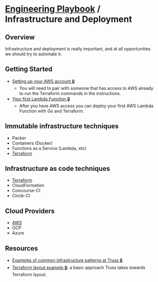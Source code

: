 # [Engineering Playbook](../README.md) / Infrastructure and Deployment

## Overview

Infrastructure and deployment is really important, and at all opportunities we should try to automate it.

## Getting Started

- [Setting up your AWS account 🔒](https://github.com/trussworks/truss-infra#making-changes-to-aws)
  - You will need to pair with someone that has access to AWS already to run the Terraform commands in the instructions.
- [Your first Lambda Function 🔒](./getting_started/your_first_lambda_function.md)
  - After you have AWS access you can deploy your first AWS Lambda Function with Go and Terraform.

## Immutable infrastructure techniques

- Packer
- Containers (Docker)
- Functions as a Service (Lambda, etc)
- [Terraform](./tf/README.md)

## Infrastructure as code techniques

- [Terraform](./tf/README.md)
- CloudFormation
- Concourse-CI
- Circle-CI

## Cloud Providers

- [AWS](./aws/README.md)
- GCP
- Azure

## Resources

- [Examples of common infrastructure patterns at Truss 🔒](https://github.com/trussworks/truss-infra)
- [Terraform layout example 🔒](https://github.com/trussworks/terraform-layout-example): a basic approach Truss takes towards Terraform layout.
